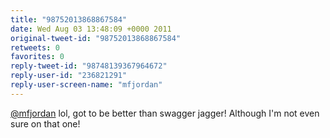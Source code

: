 ```yaml
---
title: "98752013868867584"
date: Wed Aug 03 13:48:09 +0000 2011
original-tweet-id: "98752013868867584"
retweets: 0
favorites: 0
reply-tweet-id: "98748139367964672"
reply-user-id: "236821291"
reply-user-screen-name: "mfjordan"
---
```

<a href="https://twitter.com/mfjordan">@mfjordan</a> lol, got to be better than swagger jagger! Although I'm not even sure on that one!
